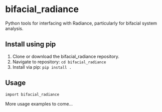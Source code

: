 # bifacial_radiance
Python tools for interfacing with Radiance, 
particularly for bifacial system analysis.


## Install using pip

1. Clone or download the bifacial_radiance repository.
2. Navigate to repository: `cd bifacial_radiance`
3. Install via pip: `pip install .`

## Usage

```
import bifacial_radiance
```

More usage examples to come...
